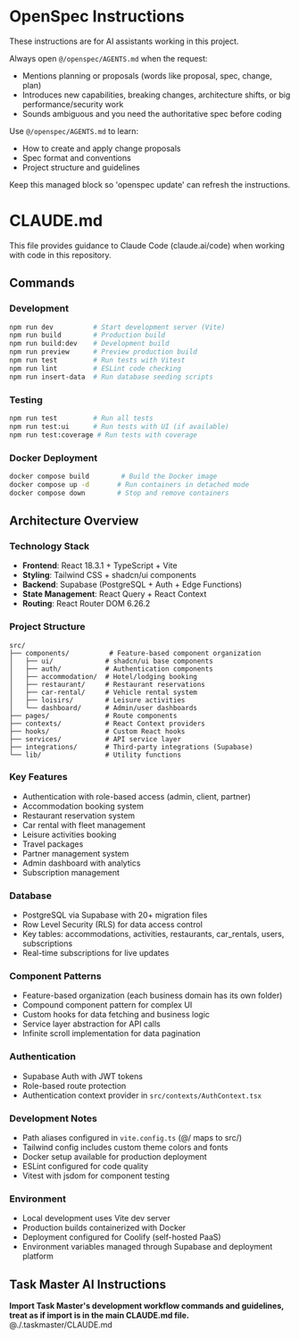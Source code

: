 <!-- OPENSPEC:START -->
# OpenSpec Instructions

These instructions are for AI assistants working in this project.

Always open `@/openspec/AGENTS.md` when the request:
- Mentions planning or proposals (words like proposal, spec, change, plan)
- Introduces new capabilities, breaking changes, architecture shifts, or big performance/security work
- Sounds ambiguous and you need the authoritative spec before coding

Use `@/openspec/AGENTS.md` to learn:
- How to create and apply change proposals
- Spec format and conventions
- Project structure and guidelines

Keep this managed block so 'openspec update' can refresh the instructions.

<!-- OPENSPEC:END -->

# CLAUDE.md

This file provides guidance to Claude Code (claude.ai/code) when working with code in this repository.

## Commands

### Development
```bash
npm run dev          # Start development server (Vite)
npm run build        # Production build
npm run build:dev    # Development build
npm run preview      # Preview production build
npm run test         # Run tests with Vitest
npm run lint         # ESLint code checking
npm run insert-data  # Run database seeding scripts
```

### Testing
```bash
npm run test         # Run all tests
npm run test:ui      # Run tests with UI (if available)
npm run test:coverage # Run tests with coverage
```

### Docker Deployment
```bash
docker compose build        # Build the Docker image
docker compose up -d       # Run containers in detached mode
docker compose down        # Stop and remove containers
```

## Architecture Overview

### Technology Stack
- **Frontend**: React 18.3.1 + TypeScript + Vite
- **Styling**: Tailwind CSS + shadcn/ui components
- **Backend**: Supabase (PostgreSQL + Auth + Edge Functions)
- **State Management**: React Query + React Context
- **Routing**: React Router DOM 6.26.2

### Project Structure
```
src/
├── components/          # Feature-based component organization
│   ├── ui/             # shadcn/ui base components
│   ├── auth/           # Authentication components
│   ├── accommodation/  # Hotel/lodging booking
│   ├── restaurant/     # Restaurant reservations
│   ├── car-rental/     # Vehicle rental system
│   ├── loisirs/        # Leisure activities
│   └── dashboard/      # Admin/user dashboards
├── pages/              # Route components
├── contexts/           # React Context providers
├── hooks/              # Custom React hooks
├── services/           # API service layer
├── integrations/       # Third-party integrations (Supabase)
└── lib/                # Utility functions
```

### Key Features
- Authentication with role-based access (admin, client, partner)
- Accommodation booking system
- Restaurant reservation system
- Car rental with fleet management
- Leisure activities booking
- Travel packages
- Partner management system
- Admin dashboard with analytics
- Subscription management

### Database
- PostgreSQL via Supabase with 20+ migration files
- Row Level Security (RLS) for data access control
- Key tables: accommodations, activities, restaurants, car_rentals, users, subscriptions
- Real-time subscriptions for live updates

### Component Patterns
- Feature-based organization (each business domain has its own folder)
- Compound component pattern for complex UI
- Custom hooks for data fetching and business logic
- Service layer abstraction for API calls
- Infinite scroll implementation for data pagination

### Authentication
- Supabase Auth with JWT tokens
- Role-based route protection
- Authentication context provider in `src/contexts/AuthContext.tsx`

### Development Notes
- Path aliases configured in `vite.config.ts` (@/ maps to src/)
- Tailwind config includes custom theme colors and fonts
- Docker setup available for production deployment
- ESLint configured for code quality
- Vitest with jsdom for component testing

### Environment
- Local development uses Vite dev server
- Production builds containerized with Docker
- Deployment configured for Coolify (self-hosted PaaS)
- Environment variables managed through Supabase and deployment platform

## Task Master AI Instructions
**Import Task Master's development workflow commands and guidelines, treat as if import is in the main CLAUDE.md file.**
@./.taskmaster/CLAUDE.md